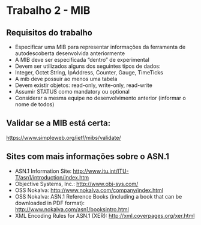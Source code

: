 # Trabalho 2 - MIB

## Requisitos do trabalho
- Especificar uma MIB para representar informações da ferramenta de autodescoberta desenvolvida anteriormente
- A MIB deve ser especificada “dentro” de experimental
- Devem ser utilizados alguns dos seguintes tipos de dados:
- Integer, Octet String, IpAddress, Counter, Gauge, TimeTicks
- A mib deve possuir ao menos uma tabela
- Devem existir objetos: read-only, write-only, read-write
- Assumir STATUS como mandatory ou optional
- Considerar a mesma equipe no desenvolvimento anterior (informar o nome de todos)

## Validar se a MIB está certa:
https://www.simpleweb.org/ietf/mibs/validate/

## Sites com mais informações sobre o ASN.1
- ASN.1 Information Site: http://www.itu.int/ITU-T/asn1/introduction/index.htm
- Objective Systems, Inc.: http://www.obj-sys.com/
- OSS Nokalva: http://www.nokalva.com/company/index.html
- OSS Nokalva: ASN.1 Reference Books (including a book that can be downloaded in PDF format): http://www.nokalva.com/asn1/booksintro.html
- XML Encoding Rules for ASN.1 (XER): http://xml.coverpages.org/xer.html